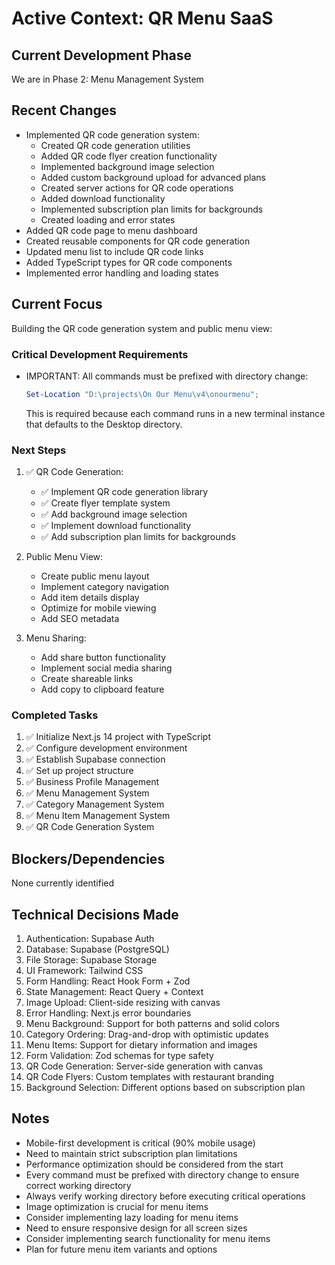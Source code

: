 # Active Context: QR Menu SaaS

## Current Development Phase
We are in Phase 2: Menu Management System

## Recent Changes
- Implemented QR code generation system:
  * Created QR code generation utilities
  * Added QR code flyer creation functionality
  * Implemented background image selection
  * Added custom background upload for advanced plans
  * Created server actions for QR code operations
  * Added download functionality
  * Implemented subscription plan limits for backgrounds
  * Created loading and error states
- Added QR code page to menu dashboard
- Created reusable components for QR code generation
- Updated menu list to include QR code links
- Added TypeScript types for QR code components
- Implemented error handling and loading states

## Current Focus
Building the QR code generation system and public menu view:

### Critical Development Requirements
- IMPORTANT: All commands must be prefixed with directory change:
  ```powershell
  Set-Location "D:\projects\On Our Menu\v4\onourmenu";
  ```
  This is required because each command runs in a new terminal instance that defaults to the Desktop directory.

### Next Steps
1. ✅ QR Code Generation:
   - ✅ Implement QR code generation library
   - ✅ Create flyer template system
   - ✅ Add background image selection
   - ✅ Implement download functionality
   - ✅ Add subscription plan limits for backgrounds

2. Public Menu View:
   - Create public menu layout
   - Implement category navigation
   - Add item details display
   - Optimize for mobile viewing
   - Add SEO metadata

3. Menu Sharing:
   - Add share button functionality
   - Implement social media sharing
   - Create shareable links
   - Add copy to clipboard feature

### Completed Tasks
1. ✅ Initialize Next.js 14 project with TypeScript
2. ✅ Configure development environment
3. ✅ Establish Supabase connection
4. ✅ Set up project structure
5. ✅ Business Profile Management
6. ✅ Menu Management System
7. ✅ Category Management System
8. ✅ Menu Item Management System
9. ✅ QR Code Generation System

## Blockers/Dependencies
None currently identified

## Technical Decisions Made
1. Authentication: Supabase Auth
2. Database: Supabase (PostgreSQL)
3. File Storage: Supabase Storage
4. UI Framework: Tailwind CSS
5. Form Handling: React Hook Form + Zod
6. State Management: React Query + Context
7. Image Upload: Client-side resizing with canvas
8. Error Handling: Next.js error boundaries
9. Menu Background: Support for both patterns and solid colors
10. Category Ordering: Drag-and-drop with optimistic updates
11. Menu Items: Support for dietary information and images
12. Form Validation: Zod schemas for type safety
13. QR Code Generation: Server-side generation with canvas
14. QR Code Flyers: Custom templates with restaurant branding
15. Background Selection: Different options based on subscription plan

## Notes
- Mobile-first development is critical (90% mobile usage)
- Need to maintain strict subscription plan limitations
- Performance optimization should be considered from the start
- Every command must be prefixed with directory change to ensure correct working directory
- Always verify working directory before executing critical operations
- Image optimization is crucial for menu items
- Consider implementing lazy loading for menu items
- Need to ensure responsive design for all screen sizes
- Consider implementing search functionality for menu items
- Plan for future menu item variants and options
